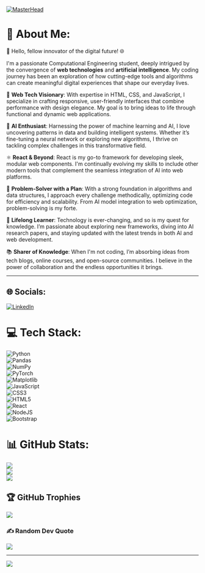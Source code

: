 [![MasterHead](https://gifdb.com/images/high/hacker-egghead-coding-lj7znezbwb0nuba4.gif)](https://arjungirish.io)  
# 💫 About Me:
👋 Hello, fellow innovator of the digital future! 🌐  

I'm a passionate Computational Engineering student, deeply intrigued by the convergence of **web technologies** and **artificial intelligence**. My coding journey has been an exploration of how cutting-edge tools and algorithms can create meaningful digital experiences that shape our everyday lives.  

🚀 **Web Tech Visionary**: With expertise in HTML, CSS, and JavaScript, I specialize in crafting responsive, user-friendly interfaces that combine performance with design elegance. My goal is to bring ideas to life through functional and dynamic web applications.  

🤖 **AI Enthusiast**: Harnessing the power of machine learning and AI, I love uncovering patterns in data and building intelligent systems. Whether it’s fine-tuning a neural network or exploring new algorithms, I thrive on tackling complex challenges in this transformative field.  

⚛️ **React & Beyond**: React is my go-to framework for developing sleek, modular web components. I'm continually evolving my skills to include other modern tools that complement the seamless integration of AI into web platforms.  

🧠 **Problem-Solver with a Plan**: With a strong foundation in algorithms and data structures, I approach every challenge methodically, optimizing code for efficiency and scalability. From AI model integration to web optimization, problem-solving is my forte.  

🌱 **Lifelong Learner**: Technology is ever-changing, and so is my quest for knowledge. I’m passionate about exploring new frameworks, diving into AI research papers, and staying updated with the latest trends in both AI and web development.  

📚 **Sharer of Knowledge**: When I'm not coding, I’m absorbing ideas from tech blogs, online courses, and open-source communities. I believe in the power of collaboration and the endless opportunities it brings.

---

## 🌐 Socials:  
[![LinkedIn](https://img.shields.io/badge/LinkedIn-%230077B5.svg?logo=linkedin&logoColor=white)](https://www.linkedin.com/in/arjun-girish/)  

# 💻 Tech Stack:  
![Python](https://img.shields.io/badge/python-%2314354C.svg?style=for-the-badge&logo=python&logoColor=white)  
![Pandas](https://img.shields.io/badge/pandas-%23150458.svg?style=for-the-badge&logo=pandas&logoColor=white)  
![NumPy](https://img.shields.io/badge/numpy-%23013243.svg?style=for-the-badge&logo=numpy&logoColor=white)  
![PyTorch](https://img.shields.io/badge/PyTorch-%23EE4C2C.svg?style=for-the-badge&logo=PyTorch&logoColor=white)  
![Matplotlib](https://img.shields.io/badge/Matplotlib-%23FF6F00.svg?style=for-the-badge)  
![JavaScript](https://img.shields.io/badge/javascript-%23323330.svg?style=for-the-badge&logo=javascript&logoColor=%23F7DF1E)  
![CSS3](https://img.shields.io/badge/css3-%231572B6.svg?style=for-the-badge&logo=css3&logoColor=white)  
![HTML5](https://img.shields.io/badge/html5-%23E34F26.svg?style=for-the-badge&logo=html5&logoColor=white)  
![React](https://img.shields.io/badge/react-%2320232a.svg?style=for-the-badge&logo=react&logoColor=%2361DAFB)  
![NodeJS](https://img.shields.io/badge/node.js-6DA55F?style=for-the-badge&logo=node.js&logoColor=white)  
![Bootstrap](https://img.shields.io/badge/bootstrap-%23563D7C.svg?style=for-the-badge&logo=bootstrap&logoColor=white)  

# 📊 GitHub Stats:  
![](https://github-readme-stats.vercel.app/api?username=arjungirish01&theme=dark&hide_border=false&include_all_commits=false&count_private=false)<br/>
![](https://github-readme-streak-stats.herokuapp.com/?user=arjungirish01&theme=dark&hide_border=false)<br/>
![](https://github-readme-stats.vercel.app/api/top-langs/?username=arjungirish01&theme=dark&hide_border=false&include_all_commits=false&count_private=false&layout=compact)  

## 🏆 GitHub Trophies  
![](https://github-profile-trophy.vercel.app/?username=arjungirish01&theme=radical&no-frame=false&no-bg=true&margin-w=4)  

### ✍️ Random Dev Quote  
![](https://quotes-github-readme.vercel.app/api?type=horizontal&theme=radical)  

---  
[![](https://visitcount.itsvg.in/api?id=arjungirish01&icon=0&color=0)](https://visitcount.itsvg.in)  
